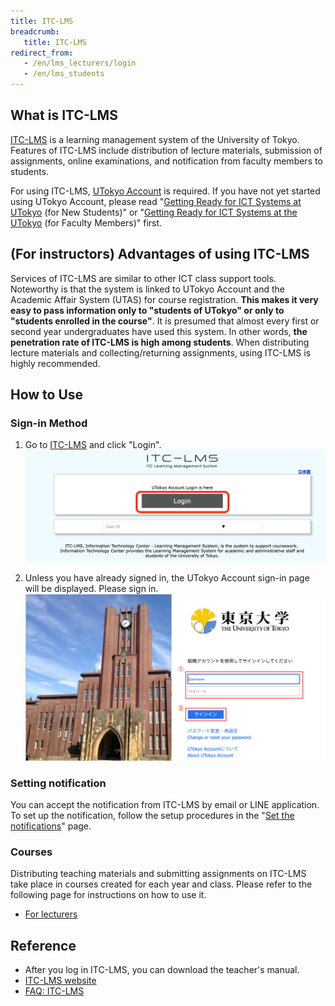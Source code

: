 ```yaml
---
title: ITC-LMS
breadcrumb:
   title: ITC-LMS
redirect_from:
   - /en/lms_lecturers/login
   - /en/lms_students
---
```


## What is ITC-LMS

[ITC-LMS](https://itc-lms.ecc.u-tokyo.ac.jp/) is a learning management system of the University of Tokyo. Features of ITC-LMS include distribution of lecture materials, submission of assignments, online examinations, and notification from faculty members to students.

For using ITC-LMS, [UTokyo Account](/utokyo_account/) is required. If you have not yet started using UTokyo Account, please read "[Getting Ready for ICT Systems at UTokyo](/en/oc/) (for New Students)" or "[Getting Ready for ICT Systems at the UTokyo](/en/faculty_members/) (for Faculty Members)" first.

## (For instructors) Advantages of using ITC-LMS

Services of ITC-LMS are similar to other ICT class support tools. Noteworthy is that the system is linked to UTokyo Account and the Academic Affair System (UTAS) for course registration. **This makes it very easy to pass information only to "students of UTokyo" or only to "students enrolled in the course"**. It is presumed that almost every first or second year undergraduates have used this system. In other words, **the penetration rate of ITC-LMS is high among students**. When distributing lecture materials and collecting/returning assignments, using ITC-LMS is highly recommended.

## How to Use

### Sign-in Method

1. Go to [ITC-LMS](https://itc-lms.ecc.u-tokyo.ac.jp/login) and click "Login".
  ![LMSログイン画面](./login.png)

2. Unless you have already signed in, the UTokyo Account sign-in page will be displayed. Please sign in.
  ![UTokyo Accountログイン画面](./UTAC.png)

### Setting notification

You can accept the notification from ITC-LMS by email or LINE application.
To set up the notification, follow the setup procedures in the "[Set the notifications](notification/)" page.

### Courses

Distributing teaching materials and submitting assignments on ITC-LMS take place in courses created for each year and class. Please refer to the following page for instructions on how to use it.

<!-- * [For students](students/) -->
* [For lecturers](lecturers/)

## Reference

- After you log in ITC-LMS, you can download the teacher's manual.
- [ITC-LMS website](https://www.ecc.u-tokyo.ac.jp/en/itc-lms.html)
- [FAQ: ITC-LMS](https://www.ecc.u-tokyo.ac.jp/en/itc-lms/faq.html)
